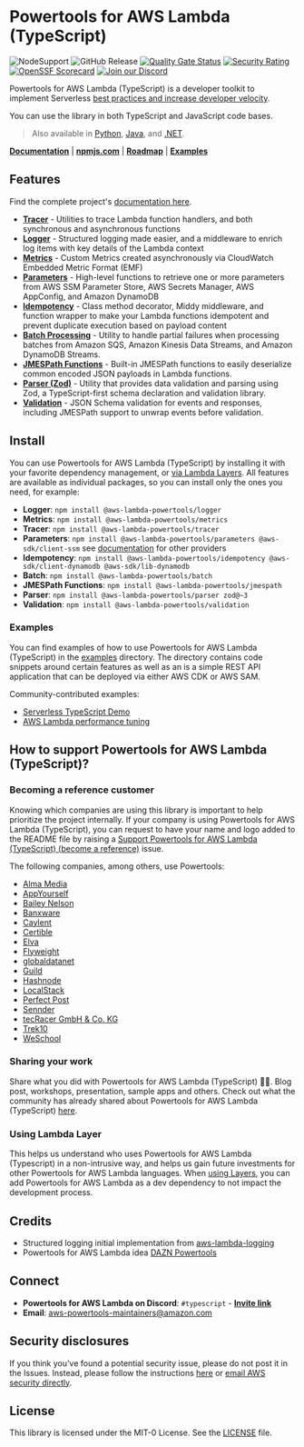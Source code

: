 <!-- markdownlint-disable MD013  -->
# Powertools for AWS Lambda (TypeScript)

![NodeSupport](https://img.shields.io/static/v1?label=node&message=%2018|%2020|%2022&color=green?style=flat-square&logo=node)
![GitHub Release](https://img.shields.io/github/v/release/aws-powertools/powertools-lambda-typescript?style=flat-square)
[![Quality Gate Status](https://sonarcloud.io/api/project_badges/measure?project=aws-powertools_powertools-lambda-typescript&metric=alert_status)](https://sonarcloud.io/summary/new_code?id=aws-powertools_powertools-lambda-typescript)
[![Security Rating](https://sonarcloud.io/api/project_badges/measure?project=aws-powertools_powertools-lambda-typescript&metric=security_rating)](https://sonarcloud.io/summary/new_code?id=aws-powertools_powertools-lambda-typescript)
[![OpenSSF Scorecard](https://api.securityscorecards.dev/projects/github.com/aws-powertools/powertools-lambda-typescript/badge)](https://api.securityscorecards.dev/projects/github.com/aws-powertools/powertools-lambda-typescript)
[![Join our Discord](https://dcbadge.vercel.app/api/server/B8zZKbbyET?style=flat-square)](https://discord.gg/B8zZKbbyET)

Powertools for AWS Lambda (TypeScript) is a developer toolkit to implement Serverless [best practices and increase developer velocity](https://docs.powertools.aws.dev/lambda/typescript/latest/#features).

You can use the library in both TypeScript and JavaScript code bases.

> Also available in [Python](https://github.com/aws-powertools/powertools-lambda-python), [Java](https://github.com/aws-powertools/powertools-lambda-java), and [.NET](https://github.com/aws-powertools/powertools-lambda-dotnet).

**[Documentation](https://docs.powertools.aws.dev/lambda/typescript/latest)** | **[npmjs.com](https://www.npmjs.com/org/aws-lambda-powertools)** | **[Roadmap](https://docs.powertools.aws.dev/lambda/typescript/latest/roadmap)** | **[Examples](https://github.com/aws-powertools/powertools-lambda-typescript/tree/main/examples)**

## Features

Find the complete project's [documentation here](https://docs.powertools.aws.dev/lambda/typescript/latest).

- **[Tracer](https://docs.powertools.aws.dev/lambda/typescript/latest/core/tracer/)** - Utilities to trace Lambda function handlers, and both synchronous and asynchronous functions
- **[Logger](https://docs.powertools.aws.dev/lambda/typescript/latest/core/logger/)** - Structured logging made easier, and a middleware to enrich log items with key details of the Lambda context
- **[Metrics](https://docs.powertools.aws.dev/lambda/typescript/latest/core/metrics/)** - Custom Metrics created asynchronously via CloudWatch Embedded Metric Format (EMF)
- **[Parameters](https://docs.powertools.aws.dev/lambda/typescript/latest/utilities/parameters/)** - High-level functions to retrieve one or more parameters from AWS SSM Parameter Store, AWS Secrets Manager, AWS AppConfig, and Amazon DynamoDB
- **[Idempotency](https://docs.powertools.aws.dev/lambda/typescript/latest/utilities/idempotency/)** - Class method decorator, Middy middleware, and function wrapper to make your Lambda functions idempotent and prevent duplicate execution based on payload content
- **[Batch Processing](https://docs.powertools.aws.dev/lambda/typescript/latest/utilities/batch/)** - Utility to handle partial failures when processing batches from Amazon SQS, Amazon Kinesis Data Streams, and Amazon DynamoDB Streams.
- **[JMESPath Functions](https://docs.powertools.aws.dev/lambda/typescript/latest/utilities/jmespath/)** - Built-in JMESPath functions to easily deserialize common encoded JSON payloads in Lambda functions.
- **[Parser (Zod)](https://docs.powertools.aws.dev/lambda/typescript/latest/utilities/parser/)** - Utility that provides data validation and parsing using Zod, a TypeScript-first schema declaration and validation library.
- **[Validation](https://docs.powertools.aws.dev/lambda/typescript/latest/utilities/validation/)** - JSON Schema validation for events and responses, including JMESPath support to unwrap events before validation.

## Install

You can use Powertools for AWS Lambda (TypeScript) by installing it with your favorite dependency management, or [via Lambda Layers](https://docs.powertools.aws.dev/lambda/typescript/latest/#lambda-layer_1). All features are available as individual packages, so you can install only the ones you need, for example:

- **Logger**: `npm install @aws-lambda-powertools/logger`
- **Metrics**: `npm install @aws-lambda-powertools/metrics`
- **Tracer**: `npm install @aws-lambda-powertools/tracer`
- **Parameters**: `npm install @aws-lambda-powertools/parameters @aws-sdk/client-ssm` see [documentation](https://docs.powertools.aws.dev/lambda/typescript/latest/utilities/parameters/#installation) for other providers
- **Idempotency**: `npm install @aws-lambda-powertools/idempotency @aws-sdk/client-dynamodb @aws-sdk/lib-dynamodb`
- **Batch**: `npm install @aws-lambda-powertools/batch`
- **JMESPath Functions**: `npm install @aws-lambda-powertools/jmespath`
- **Parser**: `npm install @aws-lambda-powertools/parser zod@~3`
- **Validation**: `npm install @aws-lambda-powertools/validation`

### Examples

You can find examples of how to use Powertools for AWS Lambda (TypeScript) in the [examples](https://github.com/aws-powertools/powertools-lambda-typescript/tree/main/examples) directory. The directory contains code snippets around certain features as well as an is a simple REST API application that can be deployed via either AWS CDK or AWS SAM.

Community-contributed examples:

- [Serverless TypeScript Demo](https://github.com/aws-samples/serverless-typescript-demo)
- [AWS Lambda performance tuning](https://github.com/aws-samples/optimizations-for-lambda-functions)

## How to support Powertools for AWS Lambda (TypeScript)?

### Becoming a reference customer

Knowing which companies are using this library is important to help prioritize the project internally. If your company is using Powertools for AWS Lambda (TypeScript), you can request to have your name and logo added to the README file by raising a [Support Powertools for AWS Lambda (TypeScript) (become a reference)](https://github.com/aws-powertools/powertools-lambda-typescript/issues/new?assignees=&labels=customer-reference&template=support_powertools.yml&title=%5BSupport+Lambda+Powertools%5D%3A+%3Cyour+organization+name%3E) issue.

The following companies, among others, use Powertools:

- [Alma Media](https://www.almamedia.fi)
- [AppYourself](https://appyourself.net)
- [Bailey Nelson](https://www.baileynelson.com.au)
- [Banxware](https://www.banxware.com)
- [Caylent](https://caylent.com/)
- [Certible](https://www.certible.com/)
- [Elva](https://elva-group.com)
- [Flyweight](https://flyweight.io/)
- [globaldatanet](https://globaldatanet.com/)
- [Guild](https://guild.com)
- [Hashnode](https://hashnode.com/)
- [LocalStack](https://localstack.cloud/)
- [Perfect Post](https://www.perfectpost.fr)
- [Sennder](https://sennder.com/)
- [tecRacer GmbH & Co. KG](https://www.tecracer.com/)
- [Trek10](https://www.trek10.com/)
- [WeSchool](https://www.weschool.com)

### Sharing your work

Share what you did with Powertools for AWS Lambda (TypeScript) 💞💞. Blog post, workshops, presentation, sample apps and others. Check out what the community has already shared about Powertools for AWS Lambda (TypeScript) [here](https://docs.powertools.aws.dev/lambda/typescript/latest/we_made_this).

### Using Lambda Layer

This helps us understand who uses Powertools for AWS Lambda (Typescript) in a non-intrusive way, and helps us gain future investments for other Powertools for AWS Lambda languages. When [using Layers](https://docs.powertools.aws.dev/lambda/typescript/latest/#lambda-layer), you can add Powertools for AWS Lambda as a dev dependency to not impact the development process.

## Credits

- Structured logging initial implementation from [aws-lambda-logging](https://gitlab.com/hadrien/aws_lambda_logging)
- Powertools for AWS Lambda idea [DAZN Powertools](https://github.com/getndazn/dazn-lambda-powertools/)

## Connect

- **Powertools for AWS Lambda on Discord**: `#typescript` - **[Invite link](https://discord.gg/B8zZKbbyET)**
- **Email**: <aws-powertools-maintainers@amazon.com>

## Security disclosures

If you think you’ve found a potential security issue, please do not post it in the Issues.  Instead, please follow the instructions [here](https://aws.amazon.com/security/vulnerability-reporting/) or [email AWS security directly](mailto:aws-security@amazon.com).

## License

This library is licensed under the MIT-0 License. See the [LICENSE](https://github.com/aws-powertools/powertools-lambda-typescript/blob/main/LICENSE) file.
